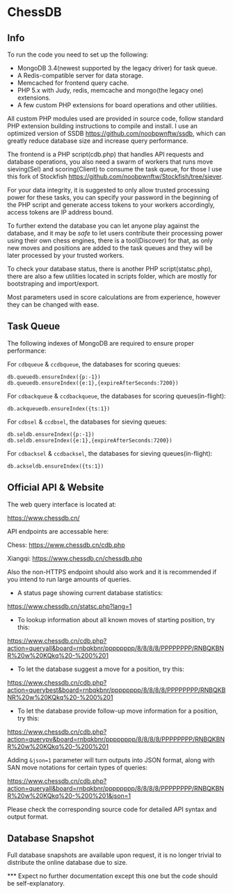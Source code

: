 # ChessDB

## Info

To run the code you need to set up the following:
- MongoDB 3.4(newest supported by the legacy driver) for task queue.
- A Redis-compatible server for data storage.
- Memcached for frontend query cache.
- PHP 5.x with Judy, redis, memcache and mongo(the legacy one) extensions.
- A few custom PHP extensions for board operations and other utilities.

All custom PHP modules used are provided in source code, follow standard PHP extension building instructions to compile and install. I use an optimized version of SSDB https://github.com/noobpwnftw/ssdb, which can greatly reduce database size and increase query performance.

The frontend is a PHP script(cdb.php) that handles API requests and database operations, you also need a swarm of workers that runs move sieving(Sel) and scoring(Client) to consume the task queue, for those I use this fork of Stockfish https://github.com/noobpwnftw/Stockfish/tree/siever.

For your data integrity, it is suggested to only allow trusted processing power for these tasks, you can specify your password in the beginning of the PHP script and generate access tokens to your workers accordingly, access tokens are IP address bound.

To further extend the database you can let anyone play against the database, and it may be *safe* to let users contribute their processing power using their own chess engines, there is a tool(Discover) for that, as only new moves and positions are added to the task queues and they will be later processed by your trusted workers.

To check your database status, there is another PHP script(statsc.php), there are also a few utilities located in scripts folder, which are mostly for bootstraping and import/export.

Most parameters used in score calculations are from experience, however they can be changed with ease.

## Task Queue

The following indexes of MongoDB are required to ensure proper performance:

For `cdbqueue` & `ccdbqueue`, the databases for scoring queues:
```
db.queuedb.ensureIndex({p:-1})
db.queuedb.ensureIndex({e:1},{expireAfterSeconds:7200})
```

For `cdbackqueue` & `ccdbackqueue`, the databases for scoring queues(in-flight):
```
db.ackqueuedb.ensureIndex({ts:1})
```

For `cdbsel` & `ccdbsel`, the databases for sieving queues:
```
db.seldb.ensureIndex({p:-1})
db.seldb.ensureIndex({e:1},{expireAfterSeconds:7200})
```

For `cdbacksel` & `ccdbacksel`, the databases for sieving queues(in-flight):
```
db.ackseldb.ensureIndex({ts:1})
```

## Official API & Website

The web query interface is located at:

https://www.chessdb.cn/

API endpoints are accessable here:

Chess: https://www.chessdb.cn/cdb.php

Xiangqi: https://www.chessdb.cn/chessdb.php

Also the non-HTTPS endpoint should also work and it is recommended if you intend to run large amounts of queries.

- A status page showing current database statistics:

https://www.chessdb.cn/statsc.php?lang=1

- To lookup information about all known moves of starting position, try this:

https://www.chessdb.cn/cdb.php?action=queryall&board=rnbqkbnr/pppppppp/8/8/8/8/PPPPPPPP/RNBQKBNR%20w%20KQkq%20-%200%201

- To let the database suggest a move for a position, try this:

https://www.chessdb.cn/cdb.php?action=querybest&board=rnbqkbnr/pppppppp/8/8/8/8/PPPPPPPP/RNBQKBNR%20w%20KQkq%20-%200%201

- To let the database provide follow-up move information for a position, try this:

https://www.chessdb.cn/cdb.php?action=querypv&board=rnbqkbnr/pppppppp/8/8/8/8/PPPPPPPP/RNBQKBNR%20w%20KQkq%20-%200%201

Adding ``&json=1`` parameter will turn outputs into JSON format, along with SAN move notations for certain types of queries:

https://www.chessdb.cn/cdb.php?action=queryall&board=rnbqkbnr/pppppppp/8/8/8/8/PPPPPPPP/RNBQKBNR%20w%20KQkq%20-%200%201&json=1

Please check the corresponding source code for detailed API syntax and output format.

## Database Snapshot

Full database snapshots are available upon request, it is no longer trivial to distribute the online database due to size.

*** Expect no further documentation except this one but the code should be self-explanatory.
